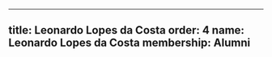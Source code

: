 ---
  title: Leonardo Lopes da Costa
  order: 4
  name: Leonardo Lopes da Costa
  membership: Alumni
  ---
  